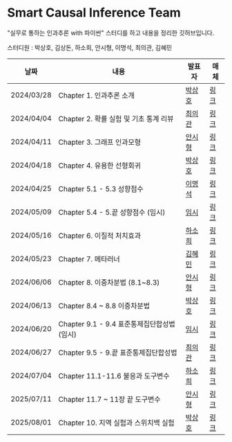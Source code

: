 # Smart Causal Inference Team
"실무로 통하는 인과추론 with 파이썬" 스터디를 하고 내용을 정리한 깃허브입니다.

스터디원 : 박상호, 김상돈, 하소희, 안시형, 이명석, 최의관, 김혜민

| 날짜 | 내용 | 발표자 | 매체 | 
| ----- | ----- | -------- | ----- |
| 2024/03/28 | Chapter 1. 인과추론 소개  | [박상호](https://www.linkedin.com/in/sangho-park-4220aa22a/) | [링크](https://causalinferencelab.github.io/Smart_Causal_Inference/docs/Chapter1.html) | 
| 2024/04/04 | Chapter 2. 확률 실험 및 기초 통계 리뷰  | [최의관](https://www.linkedin.com/in/euikwan/) | [링크](https://causalinferencelab.github.io/Smart_Causal_Inference/docs/Chapter2.html) | 
| 2024/04/11 | Chapter 3. 그래프 인과모형 | [안시형](https://www.linkedin.com/in/debuglog) | [링크](https://causalinferencelab.github.io/Smart_Causal_Inference/docs/Chapter3.html) | 
| 2024/04/18 | Chapter 4. 유용한 선형회귀 | [박상호](https://www.linkedin.com/in/sangho-park-4220aa22a/) | [링크](https://causalinferencelab.github.io/Smart_Causal_Inference/docs/Chapter4.html) | 
| 2024/04/25 | Chapter 5.1 - 5.3 성향점수 | [이명석](https://www.linkedin.com/in/ims0529/) | [링크](https://causalinferencelab.github.io/Smart_Causal_Inference/docs/Chapter5.html) | 
| 2024/05/09 | Chapter 5.4 - 5.끝 성향점수 (임시)  | [임시]() | [링크](https://causalinferencelab.github.io/Smart_Causal_Inference/docs/Chapter5.html) | 
| 2024/05/16 | Chapter 6. 이질적 처치효과 | [하소희](https://www.linkedin.com/in/sohee-da) | [링크](https://causalinferencelab.github.io/Smart_Causal_Inference/docs/Chapter6.html) | 
| 2024/05/23 | Chapter 7. 메타러너 | [김혜민](https://www.linkedin.com/in/hyemin-king) | [링크](https://causalinferencelab.github.io/Smart_Causal_Inference/docs/Chapter7.html) | 
| 2024/06/06 | Chapter 8. 이중차분법 (8.1~8.3) | [안시형](https://www.linkedin.com/in/debuglog) | [링크](https://causalinferencelab.github.io/Smart_Causal_Inference/docs/Chapter8_1.html) | 
| 2024/06/13 | Chapter 8.4 ~ 8.8 이중차분법 | [박상호](https://www.linkedin.com/in/sangho-park-4220aa22a/) | [링크](https://causalinferencelab.github.io/Smart_Causal_Inference/docs/Chapter8_2.html) | 
| 2024/06/20 | Chapter 9.1 - 9.4 표준통제집단합성법 (임시) | [임시]() | [링크](https://causalinferencelab.github.io/Smart_Causal_Inference/docs/Chapter9.html) | 
| 2024/06/27 | Chapter 9.5 - 9.끝 표준통제집단합성법| [최의관](https://www.linkedin.com/in/euikwan) | [링크](https://causalinferencelab.github.io/Smart_Causal_Inference/docs/Chapter9.html) | 
| 2024/07/04 | Chapter 11.1-11.6 불응과 도구변수 | [하소희](https://www.linkedin.com/in/sohee-da) | [링크](https://causalinferencelab.github.io/Smart_Causal_Inference/docs/Chapter11_1.html) | 
| 2025/07/11 | Chapter 11.7 ~ 11장 끝 도구변수 | [안시형](https://www.linkedin.com/in/debuglog) | [링크](https://causalinferencelab.github.io/Smart_Causal_Inference/docs/Chapter11_2.html) | 
| 2025/08/01 | Chapter 10. 지역 실험과 스위치백 실험 | [박상호](https://www.linkedin.com/in/sangho-park-4220aa22a/) | [링크](https://causalinferencelab.github.io/Smart_Causal_Inference/docs/Chapter10.html)| 


